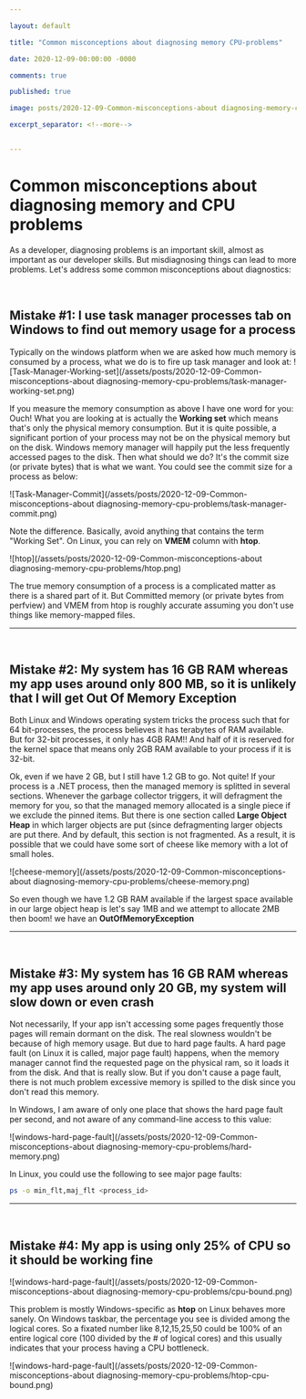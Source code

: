 ```yaml
---

layout: default

title: "Common misconceptions about diagnosing memory CPU-problems"

date: 2020-12-09-00:00:00 -0000

comments: true

published: true

image: posts/2020-12-09-Common-misconceptions-about diagnosing-memory-cpu-problems/task-manager-working-set.png

excerpt_separator: <!--more-->


---
```


# Common misconceptions about diagnosing memory and CPU problems

As a developer, diagnosing problems is an important skill, almost as important as our developer skills. But misdiagnosing things can lead to more problems. Let's address some common misconceptions about diagnostics:

<br/>

## Mistake #1: I use task manager processes tab on Windows to find out memory usage for a process

Typically on the windows platform when we are asked how much memory is consumed by a process, what we do is to fire up task manager and look at:
![Task-Manager-Working-set](/assets/posts/2020-12-09-Common-misconceptions-about diagnosing-memory-cpu-problems/task-manager-working-set.png)

 <!--more-->
 
If you measure the memory consumption as above I have one word for you: Ouch! What you are looking at is actually the **Working set** which means that's only the physical memory consumption.
But it is quite possible, a significant portion of your process may not be on the physical memory but on the disk. Windows memory manager will happily put the less frequently accessed pages to the disk. Then what should we do? It's the commit size (or private bytes) that is what we want. You could see the commit size for a process as below:


![Task-Manager-Commit](/assets/posts/2020-12-09-Common-misconceptions-about diagnosing-memory-cpu-problems/task-manager-commit.png)

Note the difference. Basically, avoid anything that contains the term "Working Set". On Linux, you can rely on **VMEM** column with **htop**. 

![htop](/assets/posts/2020-12-09-Common-misconceptions-about diagnosing-memory-cpu-problems/htop.png)

The true memory consumption of a process is a complicated matter as there is a shared part of it. But Committed memory (or private bytes from perfview) and VMEM from htop 
is roughly accurate assuming you don't use things like memory-mapped files.

---


<br/>

## Mistake #2: My system has 16 GB RAM whereas my app uses around only 800 MB, so it is unlikely that I will get Out Of Memory Exception

Both Linux and Windows operating system tricks the process such that for 64 bit-processes, the process believes it has terabytes of RAM available. 
But for 32-bit processes, it only has 4GB RAM!! And half of it is reserved for the kernel space that means only 2GB RAM available to your process if it is 32-bit. 

Ok, even if we have 2 GB, but I still have 1.2 GB to go. Not quite! If your process is a .NET process, then the managed memory is splitted in several sections. 
Whenever the garbage collector triggers, it will defragment the memory for you, so that the managed memory allocated is a single piece if we exclude the pinned items. 
But there is one section called **Large Object Heap** in which larger objects are put (since defragmenting larger objects are put there. And by default, this section is not fragmented.
As a result, it is possible that we could have some sort of cheese like memory with a lot of small holes. 


![cheese-memory](/assets/posts/2020-12-09-Common-misconceptions-about diagnosing-memory-cpu-problems/cheese-memory.png)

So even though we have 1.2 GB RAM available if the largest space available in our large object heap is
let's say 1MB and we attempt to allocate 2MB then boom! we have an **OutOfMemoryException**

---


<br/>

## Mistake #3: My system has 16 GB RAM whereas my app uses around only 20 GB, my system will slow down or even crash

Not necessarily, If your app isn't accessing some pages frequently those pages will remain dormant on the disk. The real slowness wouldn't be because of high memory usage.
But due to hard page faults. A hard page fault (on Linux it is called, major page fault) happens, when the memory manager cannot find the requested page on the physical ram, so it loads it from the disk. 
And that is really slow. But if you don't cause a page fault, there is not much problem excessive memory is spilled to the disk since you don't read this memory.

In Windows, I am aware of only one place that shows the hard page fault per second, and not aware of any command-line access to this value:


![windows-hard-page-fault](/assets/posts/2020-12-09-Common-misconceptions-about diagnosing-memory-cpu-problems/hard-memory.png)

In Linux, you could use the following to see major page faults:
```bash
ps -o min_flt,maj_flt <process_id>
```

---

<br/>

## Mistake #4: My app is using only 25% of CPU so it should be working fine

![windows-hard-page-fault](/assets/posts/2020-12-09-Common-misconceptions-about diagnosing-memory-cpu-problems/cpu-bound.png)

This problem is mostly Windows-specific as **htop** on Linux behaves more sanely. On Windows taskbar, the percentage you see is divided among the logical cores. So a fixated number 
like 8,12,15,25,50 could be 100% of an entire logical core  (100 divided by the # of logical cores) and this usually indicates that your process having a CPU bottleneck. 


![windows-hard-page-fault](/assets/posts/2020-12-09-Common-misconceptions-about diagnosing-memory-cpu-problems/htop-cpu-bound.png)

